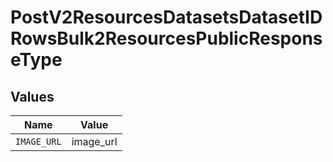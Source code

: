 # PostV2ResourcesDatasetsDatasetIDRowsBulk2ResourcesPublicResponseType


## Values

| Name        | Value       |
| ----------- | ----------- |
| `IMAGE_URL` | image_url   |